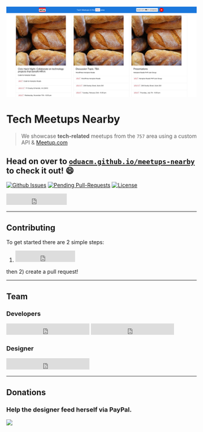 <a href="http://oduacm.github.io/meetups-nearby" target="_blank"><img src="img/screenshot.png" title="Tech Meetups Nearby" alt="Tech Meetups Nearby"></a>

# Tech Meetups Nearby

> We showcase **tech-related** meetups from the `757` area using a custom API & <a href="http://meetup.com" target="_blank">Meetup.com</a>

## Head on over to <a href="http://oduacm.github.io/meetups-nearby" target="_blank">`oduacm.github.io/meetups-nearby`</a> to check it out! :smile:

[![Github Issues](http://githubbadges.herokuapp.com/oduacm/meetups-nearby/issues.svg?style=flat-square)](https://github.com/oduacm/meetups-nearby/issues) [![Pending Pull-Requests](http://githubbadges.herokuapp.com/oduacm/meetups-nearby/pulls.svg?style=flat-square)](https://github.com/oduacm/meetups-nearby/pulls) [![License](http://img.shields.io/:license-mit-blue.svg?style=flat-square)](http://badges.mit-license.org)

<iframe src="https://ghbtns.com/github-btn.html?user=oduacm&repo=meetups-nearby&type=star&count=true&size=large" frameborder="0" scrolling="0" width="160px" height="30px"></iframe>

---

## Contributing

To get started there are 2 simple steps:

1) <iframe src="https://ghbtns.com/github-btn.html?user=oduacm&repo=meetups-nearby&type=fork&count=true&size=large" frameborder="0" scrolling="0" width="158px" height="30px"></iframe>

then 2) create a pull request!

---

## Team

### Developers

<iframe src="https://ghbtns.com/github-btn.html?user=joshuajharris&type=follow&count=true&size=large" frameborder="0" scrolling="0" width="220px" height="30px"></iframe>

<iframe src="https://ghbtns.com/github-btn.html?user=aag1091&type=follow&count=true&size=large" frameborder="0" scrolling="0" width="220px" height="30px"></iframe>

### Designer

<iframe src="https://ghbtns.com/github-btn.html?user=fvcproductions&type=follow&count=true&size=large" frameborder="0" scrolling="0" width="220px" height="30px"></iframe>

---

## Donations

### Help the designer feed herself via PayPal.

<a href="http://paypal.me/fvcproductions" target="_blank"><img src="https://raw.github.com/xioTechnologies/PayPal-Button/master/PayPal%20Button.png"/></a>